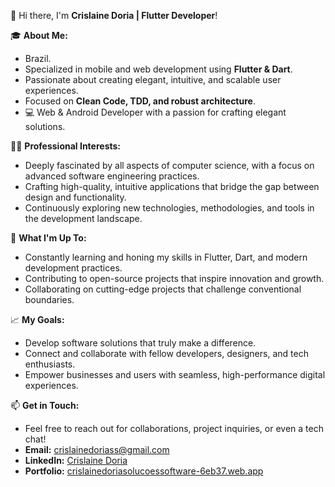 
👋 Hi there, I'm **Crislaine Doria | Flutter Developer**!

🎓 **About Me:**
- Brazil.
- Specialized in mobile and web development using **Flutter & Dart**.
- Passionate about creating elegant, intuitive, and scalable user experiences.
- Focused on **Clean Code, TDD, and robust architecture**.
- 💻 Web & Android Developer with a passion for crafting elegant solutions.

👩‍💻 **Professional Interests:**
- Deeply fascinated by all aspects of computer science, with a focus on advanced software engineering practices.
- Crafting high-quality, intuitive applications that bridge the gap between design and functionality.
- Continuously exploring new technologies, methodologies, and tools in the development landscape.

🌱 **What I'm Up To:**
- Constantly learning and honing my skills in Flutter, Dart, and modern development practices.
- Contributing to open-source projects that inspire innovation and growth.
- Collaborating on cutting-edge projects that challenge conventional boundaries.

📈 **My Goals:**
- Develop software solutions that truly make a difference.
- Connect and collaborate with fellow developers, designers, and tech enthusiasts.
- Empower businesses and users with seamless, high-performance digital experiences.

📫 **Get in Touch:**
- Feel free to reach out for collaborations, project inquiries, or even a tech chat!
- **Email:** [crislainedoriass@gmail.com](mailto:crislainedoriass@gmail.com)
- **LinkedIn:** [Crislaine Doria](https://www.linkedin.com/in/crislaine-doria-7b739433b/)
- **Portfolio:** [crislainedoriasolucoessoftware-6eb37.web.app](https://crislainedoriasolucoessoftware-6eb37.web.app/)
